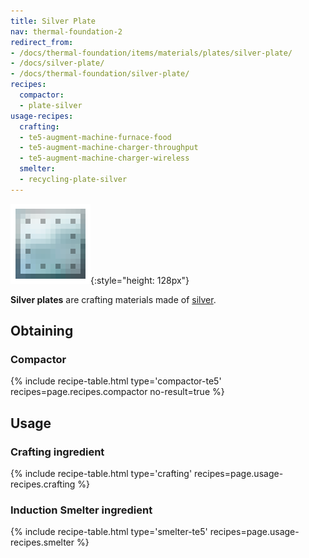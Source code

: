 ```yaml
---
title: Silver Plate
nav: thermal-foundation-2
redirect_from:
- /docs/thermal-foundation/items/materials/plates/silver-plate/
- /docs/silver-plate/
- /docs/thermal-foundation/silver-plate/
recipes:
  compactor:
  - plate-silver
usage-recipes:
  crafting:
  - te5-augment-machine-furnace-food
  - te5-augment-machine-charger-throughput
  - te5-augment-machine-charger-wireless
  smelter:
  - recycling-plate-silver
---
```


![Silver plate](/assets/images/thermal-foundation/plate-silver.png){:style="height: 128px"}


**Silver plates** are crafting materials made of [silver](/docs/thermal-foundation-2/silver-ingot/).


Obtaining
---------

### Compactor
{% include recipe-table.html type='compactor-te5' recipes=page.recipes.compactor no-result=true %}


Usage
-----

### Crafting ingredient
{% include recipe-table.html type='crafting' recipes=page.usage-recipes.crafting %}

### Induction Smelter ingredient
{% include recipe-table.html type='smelter-te5' recipes=page.usage-recipes.smelter %}
